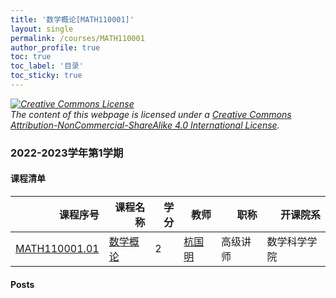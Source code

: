 ```yaml
---
title: '数学概论[MATH110001]'
layout: single
permalink: /courses/MATH110001
author_profile: true
toc: true
toc_label: '目录'
toc_sticky: true
---
```



<div class='notice--warning'>
	<p><i><a rel='license' href='http://creativecommons.org/licenses/by-nc-sa/4.0/'><img alt='Creative Commons License' style='border-width:0' src='https://i.creativecommons.org/l/by-nc-sa/4.0/88x31.png' /></a><br /> The content of this webpage is licensed under a <a rel='license' href='http://creativecommons.org/licenses/by-nc-sa/4.0/'>Creative Commons Attribution-NonCommercial-ShareAlike 4.0 International License</a>.</i></p>
</div>

### 2022-2023学年第1学期


#### 课程清单

<div style='text-align: center;' id='MATH110001_2223F'> <table id='MATH110001_2223F_table'>
  <thead>
    <tr style="text-align: right;">
      <th>课程序号</th>
      <th>课程名称</th>
      <th>学分</th>
      <th>教师</th>
      <th>职称</th>
      <th>开课院系</th>
    </tr>
  </thead>
  <tbody>
    <tr>
      <td><a href='https://fdu-math.github.io/courses/class-id/MATH110001-01'>MATH110001.01</a></td>
      <td><a href='https://fdu-math.github.io/courses/MATH110001'>数学概论</a></td>
      <td>2</td>
      <td><a href='https://fdu-math.github.io/teachers/杭国明'>杭国明</a></td>
      <td>高级讲师</td>
      <td>数学科学学院</td>
    </tr>
  </tbody>
</table></div>

#### Posts

